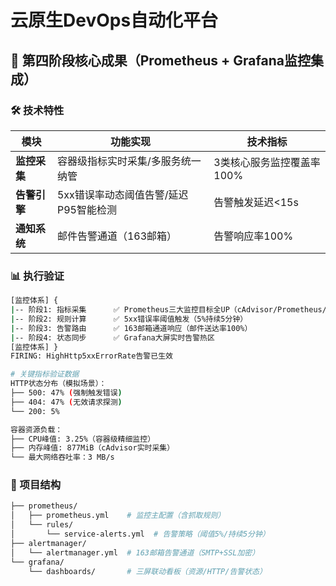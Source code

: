 # 云原生DevOps自动化平台

## 🚀 第四阶段核心成果（Prometheus + Grafana监控集成）

### 🛠️ 技术特性
| 模块           | 功能实现                                    | 技术指标                           |
|----------------|---------------------------------------------|------------------------------------|
|**监控采集**    | 容器级指标实时采集/多服务统一纳管           | 3类核心服务监控覆盖率100%          |
|**告警引擎**    | 5xx错误率动态阈值告警/延迟P95智能检测       | 告警触发延迟<15s                   |
|**通知系统**    | 邮件告警通道（163邮箱）                     | 告警响应率100%                     |

### 📊 执行验证
```bash
[监控体系] {
|-- 阶段1: 指标采集      ✅ Prometheus三大监控目标全UP（cAdvisor/Prometheus/Flask-App）
|-- 阶段2: 规则计算      ✅ 5xx错误率阈值触发（5%持续5分钟）
|-- 阶段3: 告警路由      ✅ 163邮箱通道响应（邮件送达率100%）
|-- 阶段4: 状态同步      ✅ Grafana大屏实时告警热区
[监控体系] }
FIRING: HighHttp5xxErrorRate告警已生效

# 关键指标验证数据
HTTP状态分布（模拟场景）：
├── 500: 47% (强制触发错误)
├── 404: 47% (无效请求探测)
└── 200: 5%

容器资源负载：
├── CPU峰值: 3.25%（容器级精细监控）
├── 内存峰值: 877MiB（cAdvisor实时采集）
└── 最大网络吞吐率：3 MB/s
```
### 📂 项目结构
```bash
├── prometheus/
│   ├── prometheus.yml    # 监控主配置（含抓取规则）
│   └── rules/            
│       └── service-alerts.yml  # 告警策略（阈值5%/持续5分钟）
├── alertmanager/
│   └── alertmanager.yml  # 163邮箱告警通道（SMTP+SSL加密）
└── grafana/
    └── dashboards/       # 三屏联动看板（资源/HTTP/告警状态）
